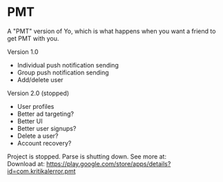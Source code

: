 PMT
===

A "PMT" version of Yo, which is what happens when you want a friend to get PMT with you.

Version 1.0
- Individual push notification sending
- Group push notification sending
- Add/delete user

Version 2.0 (stopped)
- User profiles
- Better ad targeting?
- Better UI
- Better user signups?
- Delete a user?
- Account recovery?

Project is stopped. Parse is shutting down. See more at:
<br/>
Download at: https://play.google.com/store/apps/details?id=com.kritikalerror.pmt
